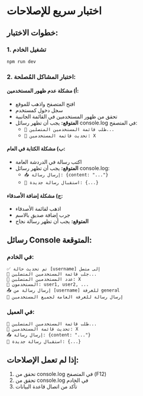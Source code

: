 # اختبار سريع للإصلاحات

## خطوات الاختبار:

### 1. تشغيل الخادم

```bash
npm run dev
```

### 2. اختبار المشاكل المُصلحة:

#### أ) مشكلة عدم ظهور المستخدمين:

- افتح المتصفح واذهب للموقع
- سجل دخول كمستخدم
- تحقق من ظهور المستخدمين في القائمة الجانبية
- **المتوقع:** يجب أن تظهر رسائل console.log في المتصفح:
  - `🔄 طلب قائمة المستخدمين المتصلين...`
  - `👥 تحديث قائمة المستخدمين: X`

#### ب) مشكلة الكتابة في العام:

- اكتب رسالة في الدردشة العامة
- **المتوقع:** يجب أن تظهر رسائل console.log:
  - `📤 إرسال رسالة: {content: "..."}`
  - `📨 استقبال رسالة جديدة: {...}`

#### ج) مشكلة إضافة الأصدقاء:

- اذهب لقائمة الأصدقاء
- جرب إضافة صديق بالاسم
- **المتوقع:** يجب أن تظهر رسالة نجاح

## رسائل Console المتوقعة:

### في الخادم:

```
✅ تم تحديث حالة [username] إلى متصل
📡 جلب قائمة المستخدمين المتصلين...
👥 عدد المستخدمين المتصلين: X
👥 المستخدمون: user1, user2, ...
📤 إرسال رسالة من [username] للغرفة general
📡 إرسال رسالة للغرفة العامة لجميع المستخدمين
```

### في العميل:

```
🔄 طلب قائمة المستخدمين المتصلين...
👥 تحديث قائمة المستخدمين: X
📤 إرسال رسالة: {content: "..."}
📨 استقبال رسالة جديدة: {...}
```

## إذا لم تعمل الإصلاحات:

1. تحقق من console.log في المتصفح (F12)
2. تحقق من console.log في الخادم
3. تأكد من اتصال قاعدة البيانات
